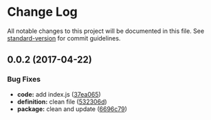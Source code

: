 # Change Log

All notable changes to this project will be documented in this file. See [standard-version](https://github.com/conventional-changelog/standard-version) for commit guidelines.

<a name="0.0.2"></a>
## 0.0.2 (2017-04-22)


### Bug Fixes

* **code:** add index.js ([37ea065](https://github.com/nomocas/babelute-ldl/commit/37ea065))
* **definition:** clean file ([532306d](https://github.com/nomocas/babelute-ldl/commit/532306d))
* **package:** clean and update ([6696c79](https://github.com/nomocas/babelute-ldl/commit/6696c79))
